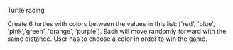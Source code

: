 Turtle racing

Create 6 turtles with colors between the values in this list: ['red', 'blue', 'pink','green', 'orange', 'purple'].
Each will move randomly forward with the same distance.
User has to choose a color in order to win the game.

